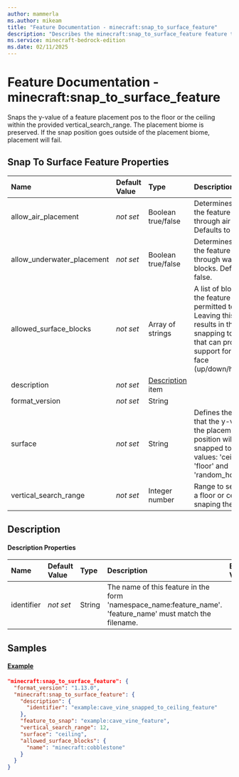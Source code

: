 ```yaml
---
author: mammerla
ms.author: mikeam
title: "Feature Documentation - minecraft:snap_to_surface_feature"
description: "Describes the minecraft:snap_to_surface_feature feature type"
ms.service: minecraft-bedrock-edition
ms.date: 02/11/2025 
---
```


# Feature Documentation - minecraft:snap_to_surface_feature

Snaps the y-value of a feature placement pos to the floor or the ceiling within the provided vertical_search_range. The placement biome is preserved. If the snap position goes outside of the placement biome, placement will fail.


## Snap To Surface Feature Properties

|Name       |Default Value |Type |Description |Example Values |
|:----------|:-------------|:----|:-----------|:------------- |
| allow_air_placement | *not set* | Boolean true/false | Determines whether the feature can snap through air blocks. Defaults to true. |  | 
| allow_underwater_placement | *not set* | Boolean true/false | Determines whether the feature can snap through water blocks. Defaults to false. |  | 
| allowed_surface_blocks | *not set* | Array of strings | A list of blocks that the feature is permitted to snap to. Leaving this empty results in the feature snapping to blocks that can provide support for the given face (up/down/horizontal) |  | 
| description | *not set* | [Description](#description) item |  |  | 
| format_version | *not set* | String |  |  | 
| surface | *not set* | String | Defines the surface that the y-value of the placement position will be snapped to. Valid values: 'ceiling', 'floor' and 'random_horizontal' |  | 
| vertical_search_range | *not set* | Integer number | Range to search for a floor or ceiling for snaping the feature. |  | 

## Description

#### Description Properties

|Name       |Default Value |Type |Description |Example Values |
|:----------|:-------------|:----|:-----------|:------------- |
| identifier | *not set* | String | The name of this feature in the form 'namespace_name:feature_name'. 'feature_name' must match the filename. |  | 

## Samples

#### [Example](example)


```json
"minecraft:snap_to_surface_feature": {
  "format_version": "1.13.0",
  "minecraft:snap_to_surface_feature": {
    "description": {
      "identifier": "example:cave_vine_snapped_to_ceiling_feature"
    },
    "feature_to_snap": "example:cave_vine_feature",
    "vertical_search_range": 12,
    "surface": "ceiling",
    "allowed_surface_blocks": {
      "name": "minecraft:cobblestone"
    }
  }
}
```
